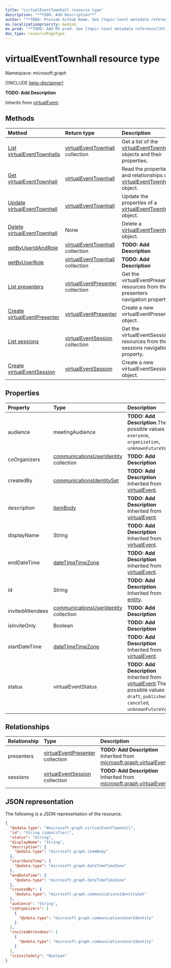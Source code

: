 ```yaml
---
title: "virtualEventTownhall resource type"
description: "**TODO: Add Description**"
author: "**TODO: Provide Github Name. See [topic-level metadata reference](https://aka.ms/msgo?pagePath=Document-APIs/Guidelines/Metadata)**"
ms.localizationpriority: medium
ms.prod: "**TODO: Add MS prod. See [topic-level metadata reference](https://aka.ms/msgo?pagePath=Document-APIs/Guidelines/Metadata)**"
doc_type: resourcePageType
---
```


# virtualEventTownhall resource type

Namespace: microsoft.graph

[!INCLUDE [beta-disclaimer](../../includes/beta-disclaimer.md)]

**TODO: Add Description**


Inherits from [virtualEvent](../resources/virtualevent.md).

## Methods
|Method|Return type|Description|
|:---|:---|:---|
|[List virtualEventTownhalls](../api/virtualeventtownhall-list.md)|[virtualEventTownhall](../resources/virtualeventtownhall.md) collection|Get a list of the [virtualEventTownhall](../resources/virtualeventtownhall.md) objects and their properties.|
|[Get virtualEventTownhall](../api/virtualeventtownhall-get.md)|[virtualEventTownhall](../resources/virtualeventtownhall.md)|Read the properties and relationships of a [virtualEventTownhall](../resources/virtualeventtownhall.md) object.|
|[Update virtualEventTownhall](../api/virtualeventtownhall-update.md)|[virtualEventTownhall](../resources/virtualeventtownhall.md)|Update the properties of a [virtualEventTownhall](../resources/virtualeventtownhall.md) object.|
|[Delete virtualEventTownhall](../api/virtualeventtownhall-delete.md)|None|Delete a [virtualEventTownhall](../resources/virtualeventtownhall.md) object.|
|[getByUserIdAndRole](../api/virtualeventtownhall-getbyuseridandrole.md)|[virtualEventTownhall](../resources/virtualeventtownhall.md) collection|**TODO: Add Description**|
|[getByUserRole](../api/virtualeventtownhall-getbyuserrole.md)|[virtualEventTownhall](../resources/virtualeventtownhall.md) collection|**TODO: Add Description**|
|[List presenters](../api/virtualeventtownhall-list-presenters.md)|[virtualEventPresenter](../resources/virtualeventpresenter.md) collection|Get the virtualEventPresenter resources from the presenters navigation property.|
|[Create virtualEventPresenter](../api/virtualeventtownhall-post-presenters.md)|[virtualEventPresenter](../resources/virtualeventpresenter.md)|Create a new virtualEventPresenter object.|
|[List sessions](../api/virtualeventtownhall-list-sessions.md)|[virtualEventSession](../resources/virtualeventsession.md) collection|Get the virtualEventSession resources from the sessions navigation property.|
|[Create virtualEventSession](../api/virtualeventtownhall-post-sessions.md)|[virtualEventSession](../resources/virtualeventsession.md)|Create a new virtualEventSession object.|

## Properties
|Property|Type|Description|
|:---|:---|:---|
|audience|meetingAudience|**TODO: Add Description**.The possible values are: `everyone`, `organization`, `unknownFutureValue`.|
|coOrganizers|[communicationsUserIdentity](../resources/communicationsuseridentity.md) collection|**TODO: Add Description**|
|createdBy|[communicationsIdentitySet](../resources/communicationsidentityset.md)|**TODO: Add Description** Inherited from [virtualEvent](../resources/virtualevent.md).|
|description|[itemBody](../resources/itembody.md)|**TODO: Add Description** Inherited from [virtualEvent](../resources/virtualevent.md).|
|displayName|String|**TODO: Add Description** Inherited from [virtualEvent](../resources/virtualevent.md).|
|endDateTime|[dateTimeTimeZone](../resources/intune-datetimetimezone.md)|**TODO: Add Description** Inherited from [virtualEvent](../resources/virtualevent.md).|
|id|String|**TODO: Add Description** Inherited from [entity](../resources/entity.md).|
|invitedAttendees|[communicationsUserIdentity](../resources/communicationsuseridentity.md) collection|**TODO: Add Description**|
|isInviteOnly|Boolean|**TODO: Add Description**|
|startDateTime|[dateTimeTimeZone](../resources/intune-datetimetimezone.md)|**TODO: Add Description** Inherited from [virtualEvent](../resources/virtualevent.md).|
|status|virtualEventStatus|**TODO: Add Description** Inherited from [virtualEvent](../resources/virtualevent.md).The possible values are: `draft`, `published`, `canceled`, `unknownFutureValue`.|

## Relationships
|Relationship|Type|Description|
|:---|:---|:---|
|presenters|[virtualEventPresenter](../resources/virtualeventpresenter.md) collection|**TODO: Add Description** Inherited from [microsoft.graph.virtualEvent](../resources/virtualevent.md)|
|sessions|[virtualEventSession](../resources/virtualeventsession.md) collection|**TODO: Add Description** Inherited from [microsoft.graph.virtualEvent](../resources/virtualevent.md)|

## JSON representation
The following is a JSON representation of the resource.
<!-- {
  "blockType": "resource",
  "keyProperty": "id",
  "@odata.type": "microsoft.graph.virtualEventTownhall",
  "baseType": "microsoft.graph.virtualEvent",
  "openType": false
}
-->
``` json
{
  "@odata.type": "#microsoft.graph.virtualEventTownhall",
  "id": "String (identifier)",
  "status": "String",
  "displayName": "String",
  "description": {
    "@odata.type": "microsoft.graph.itemBody"
  },
  "startDateTime": {
    "@odata.type": "microsoft.graph.dateTimeTimeZone"
  },
  "endDateTime": {
    "@odata.type": "microsoft.graph.dateTimeTimeZone"
  },
  "createdBy": {
    "@odata.type": "microsoft.graph.communicationsIdentitySet"
  },
  "audience": "String",
  "coOrganizers": [
    {
      "@odata.type": "microsoft.graph.communicationsUserIdentity"
    }
  ],
  "invitedAttendees": [
    {
      "@odata.type": "microsoft.graph.communicationsUserIdentity"
    }
  ],
  "isInviteOnly": "Boolean"
}
```

